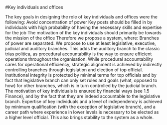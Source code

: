 #Key individuals and offices

The key goals in designing the role of key individuals and offices were the following:
Avoid concentration of power
Key posts should be filled in by individuals with high probability of having the necessary skills and expertise for the job
The motivation of the key individuals should primarily be towards the mission of the office
Therefore we propose a system, where:
Branches of power are separated. We propose to use at least legislative, executive, judicial and auditory branches. This adds the auditory branch to the classic trias politica, as procedural accountability is the way to ensure efficient operations throughout the organisation.
While procedural accountability cares for operational efficiency, strategic alignment is achieved by indirectly controlling branches through legislation and election of top official. Institutional integrity is protected by minimal terms for top officials and by fact that legislative branch can only set rules and goals (what, opposed to how) for other branches, which is in turn controlled by the judicial branch.
The motivation of key individuals is ensured by financial ways (see 1.5 Finance), and by the fact that they are indeed accountable to the legislative branch.
Expertise of key individuals and a level of independency is achieved by minimum qualification (with the exception of legislative branch), and a career path where experience in lower levels is necessary to be elected as a higher level official. This also brings stability to the system as a whole.

